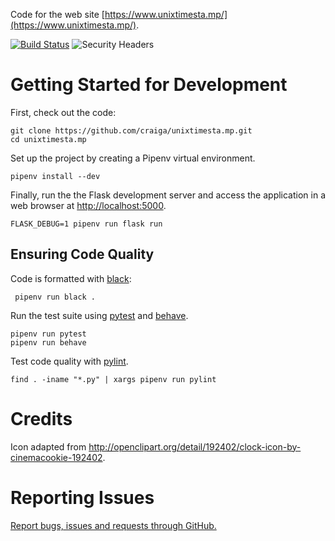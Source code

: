 Code for the web site [https://www.unixtimesta.mp/](https://www.unixtimesta.mp/).

[![Build Status](https://img.shields.io/circleci/build/github/craiga/unixtimesta.mp)](https://travis-ci.org/craiga/unixtimesta.mp) ![Security Headers](https://img.shields.io/security-headers?url=https%3A%2F%2Fwww.unixtimesta.mp%2F)


# Getting Started for Development

First, check out the code:

    git clone https://github.com/craiga/unixtimesta.mp.git
    cd unixtimesta.mp

Set up the project by creating a Pipenv virtual environment.

    pipenv install --dev

Finally, run the the Flask development server and access the application in a web browser at [http://localhost:5000](http://localhost:5000).

    FLASK_DEBUG=1 pipenv run flask run


## Ensuring Code Quality

Code is formatted with [black](https://black.readthedocs.io/en/latest/):

     pipenv run black .

Run the test suite using [pytest](https://pytest.org/) and [behave](http://behave.readthedocs.io/en/latest/).

    pipenv run pytest
    pipenv run behave

Test code quality with [pylint](https://www.pylint.org).

    find . -iname "*.py" | xargs pipenv run pylint


# Credits

Icon adapted from http://openclipart.org/detail/192402/clock-icon-by-cinemacookie-192402.


# Reporting Issues

[Report bugs, issues and requests through GitHub.](https://github.com/craiga/unixtimesta.mp/issues)
